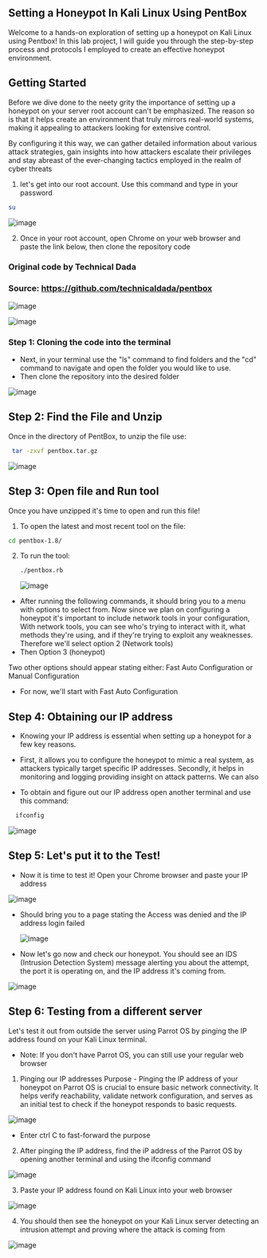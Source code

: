 ## Setting a Honeypot In Kali Linux Using PentBox

Welcome to a hands-on exploration of setting up a honeypot on Kali Linux using Pentbox! In this lab project, I will guide you through the step-by-step process and protocols I employed to create an effective honeypot environment.

## Getting Started

Before we dive done to the neety grity the importance of setting up a honeypot on your server root account can't be emphasized. The reason so is that it helps create an environment that truly mirrors real-world systems, making it appealing to attackers looking for extensive control. 

By configuring it this way, we can gather detailed information about various attack strategies, gain insights into how attackers escalate their privileges and stay abreast of the ever-changing tactics employed in the realm of cyber threats 

1. let's get into our root account.
  Use this command and type in your password 
  ```bash
  su
   ```
![image](https://github.com/jduru213/Linux-Projects-/assets/112328773/cb21c481-7e0a-4815-b1b9-27f5f739020e)

2. Once in your root account, open Chrome on your web browser and paste the link below, then clone the repository code

### Original code by Technical Dada
### Source: https://github.com/technicaldada/pentbox

![image](https://github.com/jduru213/Linux-Projects-/assets/112328773/1c7064bf-3a7f-4d37-8afe-47b2f6acbcac)

![image](https://github.com/jduru213/Linux-Projects-/assets/112328773/32aa6f11-ac88-45e8-95f0-c73a9a246a12)


### Step 1: Cloning the code into the terminal 
- Next, in your terminal use the "ls" command to find folders and the "cd" command to navigate and open the folder you would like to use. 
- Then clone the repository into the desired folder 

![image](https://github.com/jduru213/Linux-Projects-/assets/112328773/37afbc5a-1742-43ef-8ae4-60196003402c)

## Step 2: Find the File and Unzip
Once in the directory of PentBox, to unzip the file 
use:
 ```bash
  tar -zxvf pentbox.tar.gz 
 ```
![image](https://github.com/jduru213/Linux-Projects-/assets/112328773/4568ad86-78db-487f-bf2c-a30f3d7737bd)

## Step 3: Open file and Run tool 
Once you have unzipped it's time to open and run this file! 

1. To open the latest and most recent tool on the file: 
```bash
cd pentbox-1.8/
 ```
2. To run the tool:
   ```bash
   ./pentbox.rb
    ```
   ![image](https://github.com/jduru213/Linux-Projects-/assets/112328773/4b88458d-6757-4c65-a263-49f6b643862f)

- After running the following commands, it should bring you to a menu with options to select from. Now since we plan on configuring a honeypot it's important to include network tools in your configuration, With network tools, you can see who's trying to interact with it, what methods they're using, and if they're trying to exploit any weaknesses. Therefore we'll select option 2 (Network tools)
- Then Option 3 (honeypot)
  
Two other options should appear stating either: Fast Auto Configuration or Manual Configuration
- For now, we'll start with Fast Auto Configuration 
  
## Step 4: Obtaining our IP address 
- Knowing your IP address is essential when setting up a honeypot for a few key reasons.

- First, it allows you to configure the honeypot to mimic a real system, as attackers typically target specific IP addresses. Secondly, it helps in monitoring and logging providing insight on attack patterns. We can also 

- To obtain and figure out our IP address open another terminal and use this command:
 ```bash
   ifconfig 
 ```
![image](https://github.com/jduru213/Linux-Projects-/assets/112328773/cfb5153e-d866-44d2-a377-b262bc7be7c0)

## Step 5: Let's put it to the Test!

- Now it is time to test it! Open your Chrome browser and paste your IP address 

![image](https://github.com/jduru213/Linux-Projects-/assets/112328773/9571a16e-49aa-4a12-b181-8218b59146b0)

- Should bring you to a page stating the Access was denied and the IP address login failed 
  
  ![image](https://github.com/jduru213/Linux-Projects-/assets/112328773/d5b75f6c-cda9-41e0-9b3c-344cab4c4366)

- Now let's go now and check our honeypot. You should see an IDS (Intrusion Detection System)  message alerting you about the attempt, the port it is operating on, and the IP address it's coming from.

![image](https://github.com/jduru213/Linux-Projects-/assets/112328773/76e93dd4-02bb-4417-b098-67d5af42e505)


## Step 6: Testing from a different server 
Let's test it out from outside the server using Parrot OS by pinging the IP address found on your Kali Linux terminal.

* Note: If you don't have Parrot OS, you can still use your regular web browser

1. Pinging our IP addresses
   Purpose - Pinging the IP address of your honeypot on Parrot OS is crucial to ensure basic network connectivity. It helps verify reachability, validate network configuration, and serves as an initial test to check if the honeypot responds to basic requests. 
   
 ![image](https://github.com/jduru213/Linux-Projects-/assets/112328773/253f82c4-5d7c-4a1d-b012-44b143ef2ae0)
 * Enter ctrl C to fast-forward the purpose 

2. After pinging the IP address, find the iP address of the Parrot OS by opening another terminal and using the ifconfig command
   
![image](https://github.com/jduru213/Linux-Projects-/assets/112328773/3a3522ce-dfc7-46e3-9d82-4561c280c49f)
   
3. Paste your IP address found on Kali Linux into your web browser

![image](https://github.com/jduru213/Linux-Projects-/assets/112328773/a4cb476a-ce57-4f3e-a354-dac0adfa74e8)

4. You should then see the honeypot on your Kali Linux server detecting an intrusion attempt and proving where the attack is coming from 

![image](https://github.com/jduru213/Linux-Projects-/assets/112328773/4526aaa5-2db1-4605-8b66-e8bbba9c5f49)









